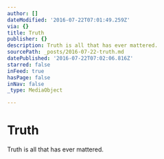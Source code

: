 ```yaml
---
author: []
dateModified: '2016-07-22T07:01:49.259Z'
via: {}
title: Truth
publisher: {}
description: Truth is all that has ever mattered.
sourcePath: _posts/2016-07-22-truth.md
datePublished: '2016-07-22T07:02:06.816Z'
starred: false
inFeed: true
hasPage: false
inNav: false
_type: MediaObject

---
```

# Truth

Truth is all that has ever mattered.